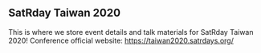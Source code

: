 ## SatRday Taiwan 2020

This is where we store event details and talk materials for SatRday Taiwan 2020!
Conference official website: https://taiwan2020.satrdays.org/

